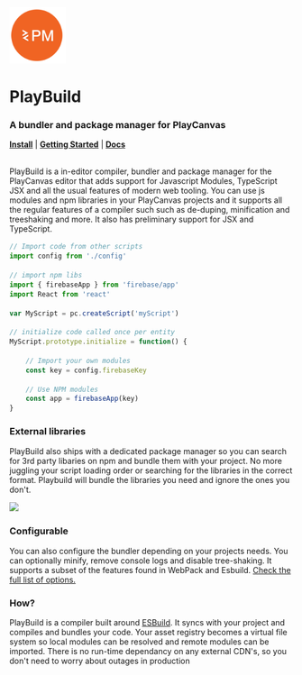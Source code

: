 <br>
<img display='inline' src="./static/icon.png" alt="PlayBuild" width="100">
<h1 display='inline'>PlayBuild</h1>
<h3>A bundler and package manager for PlayCanvas</h3>
<b><a href='https://chrome.google.com/webstore/detail/pcpm/nehnoidafglmienfkfgghgokkccbpfap'>Install</a></b> |
<b><a href='https://github.com/wearekuva/pcpm/wiki/Getting-Started'>Getting Started</a></b> |
<b><a href='https://github.com/wearekuva/playbuild/wiki'>Docs</a></b>
<br>
<br>

  
PlayBuild is a in-editor compiler, bundler and package manager for the PlayCanvas editor that adds support for Javascript Modules, TypeScript JSX and all the usual features of modern web tooling. You can use js modules and npm libraries in your PlayCanvas projects and it supports all the regular features of a compiler such such as de-duping, minification and treeshaking and more. It also has preliminary support for JSX and TypeScript.


```javascript
// Import code from other scripts
import config from './config'

// import npm libs
import { firebaseApp } from 'firebase/app'
import React from 'react'

var MyScript = pc.createScript('myScript')

// initialize code called once per entity
MyScript.prototype.initialize = function() {

    // Import your own modules
    const key = config.firebaseKey

    // Use NPM modules
    const app = firebaseApp(key)
}
```

### External libraries
PlayBuild also ships with a dedicated package manager so you can search for 3rd party libaries on npm and bundle them with your project. No more juggling your script loading order or searching for the libraries in the correct format. Playbuild will bundle the libraries you need and ignore the ones you don't.

<img width="300" src="https://user-images.githubusercontent.com/430764/213010752-a5cc8f0c-6c65-4eac-9e2c-361a3a70c87c.png">

### Configurable
You can also configure the bundler depending on your projects needs. You can optionally minify, remove console logs and disable tree-shaking. It supports a subset of the features found in WebPack and Esbuild. [Check the full list of options.](https://github.com/wearekuva/playbuild/wiki/Options)

### How?
PlayBuild is a compiler built around [ESBuild](https://github.com/evanw/esbuild). It syncs with your project and compiles and bundles your code. Your asset registry becomes a virtual file system so local modules can be resolved and remote modules can be imported. There is no run-time dependancy on any external CDN's, so you don't need to worry about outages in production

